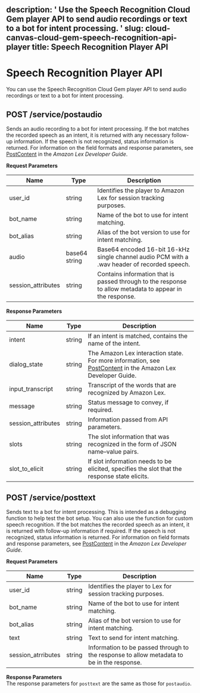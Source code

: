 description: ' Use the Speech Recognition Cloud Gem player API to send audio recordings
  or text to a bot for intent processing. '
slug: cloud-canvas-cloud-gem-speech-recognition-api-player
title: Speech Recognition Player API
---
# Speech Recognition Player API<a name="cloud-canvas-cloud-gem-speech-recognition-api-player"></a>

You can use the Speech Recognition Cloud Gem player API to send audio recordings or text to a bot for intent processing\.

## POST /service/postaudio<a name="cloud-canvas-cloud-gem-speech-recognition-api-player-post-servicepostaudio"></a>

Sends an audio recording to a bot for intent processing\. If the bot matches the recorded speech as an intent, it is returned with any necessary follow\-up information\. If the speech is not recognized, status information is returned\. For information on the field formats and response parameters, see [PostContent](https://docs.aws.amazon.com/lex/latest/dg/API_runtime_PostContent.html) in the *Amazon Lex Developer Guide*\.


**Request Parameters**  

| Name | Type | Description | 
| --- | --- | --- | 
| user\_id | string | Identifies the player to Amazon Lex for session tracking purposes\. | 
| bot\_name | string | Name of the bot to use for intent matching\. | 
| bot\_alias | string | Alias of the bot version to use for intent matching\. | 
| audio | base64 string | Base64 encoded 16\-bit 16\-kHz single channel audio PCM with a \.wav header of recorded speech\. | 
| session\_attributes | string | Contains information that is passed through to the response to allow metadata to appear in the response\. | 


**Response Parameters**  

| Name | Type | Description | 
| --- | --- | --- | 
| intent | string | If an intent is matched, contains the name of the intent\. | 
| dialog\_state | string | The Amazon Lex interaction state\. For more information, see [PostContent](https://docs.aws.amazon.com/lex/latest/dg/API_runtime_PostContent.html) in the Amazon Lex Developer Guide\. | 
| input\_transcript | string | Transcript of the words that are recognized by Amazon Lex\. | 
| message | string | Status message to convey, if required\. | 
| session\_attributes | string | Information passed from API parameters\. | 
| slots | string | The slot information that was recognized in the form of JSON name–value pairs\. | 
| slot\_to\_elicit | string | If slot information needs to be elicited, specifies the slot that the response state elicits\. | 

## POST /service/posttext<a name="cloud-canvas-cloud-gem-speech-recognition-api-player-post-serviceposttext"></a>

Sends text to a bot for intent processing\. This is intended as a debugging function to help test the bot setup\. You can also use the function for custom speech recognition\. If the bot matches the recorded speech as an intent, it is returned with follow\-up information if required\. If the speech is not recognized, status information is returned\. For information on field formats and response parameters, see [PostContent](https://docs.aws.amazon.com/lex/latest/dg/API_runtime_PostContent.html) in the *Amazon Lex Developer Guide*\.


**Request Parameters**  

| Name | Type | Description | 
| --- | --- | --- | 
| user\_id | string | Identifies the player to Lex for session tracking purposes\. | 
| bot\_name | string | Name of the bot to use for intent matching\. | 
| bot\_alias | string | Alias of the bot version to use for intent matching\. | 
| text | string | Text to send for intent matching\. | 
| session\_atrributes | string | Information to be passed through to the response to allow metadata to be in the response\. | 

**Response Parameters**  
The response parameters for `posttext` are the same as those for `postaudio`\.